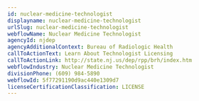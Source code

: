 ```yaml
---
id: nuclear-medicine-technologist
displayname: nuclear-medicine-technologist
urlSlug: nuclear-medicine-technologist
webflowName: Nuclear Medicine Technologist
agencyId: njdep
agencyAdditionalContext: Bureau of Radiologic Health
callToActionText: Learn About Technologist Licensing
callToActionLink: http://state.nj.us/dep/rpp/brh/index.htm
webflowIndustry: Nuclear Medicine Technologist
divisionPhone: (609) 984-5890
webflowId: 5f77291190d9ac440e1309d7
licenseCertificationClassification: LICENSE
---
```

